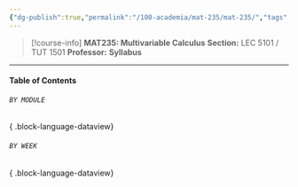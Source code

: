 ```yaml
---
{"dg-publish":true,"permalink":"/100-academia/mat-235/mat-235/","tags":["university","course-page","math"],"created":"2024-06-22T16:06:37.013-07:00","updated":"2024-07-28T16:25:58.055-07:00"}
---
```


> [!course-info] **MAT235: Multivariable Calculus**
> **Section:** LEC 5101 / TUT 1501
> **Professor:** 
> **Syllabus**

---
#### Table of Contents
###### `BY MODULE`


{ .block-language-dataview}
###### `BY WEEK`

{ .block-language-dataview}

